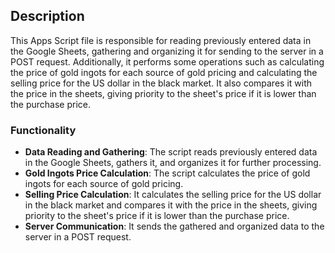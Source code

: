 
## Description

This Apps Script file is responsible for reading previously entered data in the Google Sheets, gathering and organizing it for sending to the server in a POST request. Additionally, it performs some operations such as calculating the price of gold ingots for each source of gold pricing and calculating the selling price for the US dollar in the black market. It also compares it with the price in the sheets, giving priority to the sheet's price if it is lower than the purchase price.

### Functionality

-   **Data Reading and Gathering**: The script reads previously entered data in the Google Sheets, gathers it, and organizes it for further processing.
-   **Gold Ingots Price Calculation**: The script calculates the price of gold ingots for each source of gold pricing.
-   **Selling Price Calculation**: It calculates the selling price for the US dollar in the black market and compares it with the price in the sheets, giving priority to the sheet's price if it is lower than the purchase price.
-   **Server Communication**: It sends the gathered and organized data to the server in a POST request.
